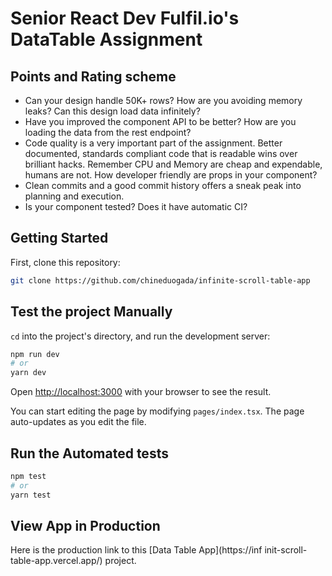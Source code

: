 # Senior React Dev Fulfil.io's DataTable Assignment

## Points and Rating scheme

- Can your design handle 50K+ rows? How are you avoiding memory leaks? Can this design load data infinitely?
- Have you improved the component API to be better? How are you loading the data from the rest endpoint?
- Code quality is a very important part of the assignment. Better documented, standards compliant code that is readable
  wins over brilliant hacks. Remember CPU and Memory are cheap and expendable, humans are not. How developer
  friendly are props in your component?
- Clean commits and a good commit history offers a sneak peak into planning and execution.
- Is your component tested? Does it have automatic CI?

## Getting Started

First, clone this repository:

```bash
git clone https://github.com/chineduogada/infinite-scroll-table-app
```

## Test the project Manually

`cd` into the project's directory, and run the development server:

```bash
npm run dev
# or
yarn dev
```

Open [http://localhost:3000](http://localhost:3000) with your browser to see the result.

You can start editing the page by modifying `pages/index.tsx`. The page auto-updates as you edit the file.

## Run the Automated tests

```bash
npm test
# or
yarn test
```

## View App in Production

Here is the production link to this [Data Table App](https://inf
init-scroll-table-app.vercel.app/) project.
